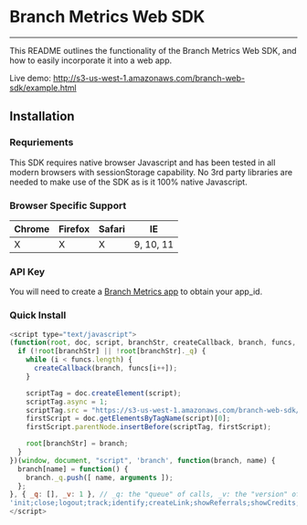 # Branch Metrics Web SDK
---
This README outlines the functionality of the Branch Metrics Web SDK, and how to easily incorporate it into a web app.

Live demo: http://s3-us-west-1.amazonaws.com/branch-web-sdk/example.html

## Installation

### Requriements

This SDK requires native browser Javascript and has been tested in all modern browsers with sessionStorage capability. No 3rd party libraries are needed to make use of the SDK as is it 100% native Javascript.

### Browser Specific Support
| Chrome | Firefox | Safari |     IE     |
| ------ | ------- | ------ | ---------- |
|    X   |    X    |   X    |  9, 10, 11 |

### API Key

You will need to create a [Branch Metrics app](http://branch.io) to obtain your app_id.

### Quick Install

```javascript
<script type="text/javascript">
(function(root, doc, script, branchStr, createCallback, branch, funcs, i, scriptTag, firstScript) {
  if (!root[branchStr] || !root[branchStr]._q) {
    while (i < funcs.length) {
      createCallback(branch, funcs[i++]);
    }

    scriptTag = doc.createElement(script);
    scriptTag.async = 1;
    scriptTag.src = "https://s3-us-west-1.amazonaws.com/branch-web-sdk/branch-0.x.min.js";
    firstScript = doc.getElementsByTagName(script)[0];
    firstScript.parentNode.insertBefore(scriptTag, firstScript);

    root[branchStr] = branch;
  }
})(window, document, "script", 'branch', function(branch, name) {
  branch[name] = function() {
    branch._q.push([ name, arguments ]);
  };
}, { _q: [], _v: 1 }, // _q: the "queue" of calls, _v: the "version" of the embed script
'init;close;logout;track;identify;createLink;showReferrals;showCredits;redeemCredits;appBanner'.split(';'), 0)
</script>
```